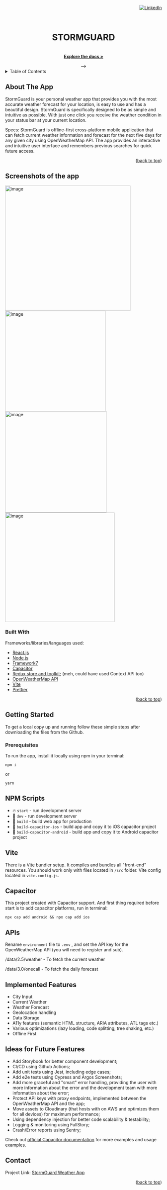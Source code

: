 <div id="top"></div>
<div align="right">

[![LinkedIn][linkedin-shield]][linkedin-url]

</div>
<br />
<div align="center">

  <h1 align="center">STORMGUARD</h1>

  <p align="center">
    <br />
    <a href="https://github.com/dtoxvanilla1991/stormguard"><strong>Explore the docs »</strong></a>
  </p> -->
</div>

<!-- TABLE OF CONTENTS -->
<details>
  <summary>Table of Contents</summary>
  <ol>
    <li>
      <a href="#about-the-app">About The Project</a>
      <ul>
        <li><a href="#built-with">Built With</a></li>
      </ul>
    </li>
    <li>
      <a href="#getting-started">Getting Started</a>
      <ul>
        <li><a href="#prerequisites">Prerequisites</a></li>
      </ul>
    </li>
    <li><a href="#contact">Contact</a></li>
  </ol>
</details>

<!-- ABOUT THE PROJECT -->

## About The App

StormGuard is your personal weather app that provides you with the most accurate weather forecast for your location, is easy to use and has a beautiful design. StormGuard is specifically designed to be as simple and intuitive as possible. With just one click you receive the weather condition in your status bar at your current location.

Specs: StormGuard is offline-first cross-platform mobile application that can fetch current weather information and forecast for the next five days for any given city using OpenWeatherMap API. The app provides an interactive and intuitive user interface and remembers previous searches for quick future access.

<p align="right">(<a href="#top">back to top</a>)</p>

## Screenshots of the app

<img width="403" alt="image" src="https://github.com/dtoxvanilla1991/stormguard/assets/73205087/7971f145-d004-45eb-be7b-421dce2f8a37">
<img width="323" alt="image" src="https://github.com/dtoxvanilla1991/stormguard/assets/73205087/4fc1cf7a-6136-4eb8-99e3-c81e6cb37549">
<img width="326" alt="image" src="https://github.com/dtoxvanilla1991/stormguard/assets/73205087/1357dc47-f89c-41bb-91a5-a948b6d8061f">
<img width="352" alt="image" src="https://github.com/dtoxvanilla1991/stormguard/assets/73205087/5fd2379c-9be9-4ae6-9e98-9d1ebe04bed6">


### Built With

Frameworks/libraries/languages used:

- [React.js](https://react.dev/)
- [Node.js](https://nodejs.org/en/)
- [Framework7](https://framework7.io/react)
- [Capacitor](https://capacitorjs.com/)
- [Redux store and toolkit](https://redux.js.org/); (meh, could have used Context API too)
- [OpenWeatherMap API](https://openweathermap.org/api)
- [Vite](https://vitejs.dev/)
- [Prettier](https://prettier.io/)

<p align="right">(<a href="#top">back to top</a>)</p>

<!-- screenshots will go here once I finish the app -->

## Getting Started

To get a local copy up and running follow these simple steps after downloading the files from the Github.

### Prerequisites

To run the app, install it locally using npm in your terminal:

```
npm i
```

or

```
yarn
```

## NPM Scripts

- 🔥 `start` - run development server
- 🔧 `dev` - run development server
- 🔧 `build` - build web app for production
- 📱 `build-capacitor-ios` - build app and copy it to iOS capacitor project
- 📱 `build-capacitor-android` - build app and copy it to Android capacitor project

## Vite

There is a [Vite](https://vitejs.dev) bundler setup. It compiles and bundles all "front-end" resources. You should work only with files located in `/src` folder. Vite config located in `vite.config.js`.

## Capacitor

This project created with Capacitor support. And first thing required before start is to add capacitor platforms, run in terminal:

```
npx cap add android && npx cap add ios
```

## APIs

Rename `environment` file to `.env` , and set the API key for the OpenWeatherMap API (you will need to register and sub).

/data/2.5/weather - To fetch the current weather

/data/3.0/onecall - To fetch the daily forecast

## Implemented Features

- City Input
- Current Weather
- Weather Forecast
- Geolocation handling
- Data Storage
- A11y features (semantic HTML structure, ARIA attributes, ATL tags etc.)
- Various optimizations (lazy loading, code splitting, tree shaking, etc.)
- Offline First

## Ideas for Future Features

- Add Storybook for better component development;
- CI/CD using Github Actions;
- Add unit tests using Jest, including edge cases;
- Add e2e tests using Cypress and Argos Screenshots;
- Add more graceful and "smart" error handling, providing the user with more information about the error and the development team with more information about the error;
- Protect API keys with proxy endpoints, implemented between the OpenWeatherMap API and the app;
- Move assets to Cloudinary (that hosts with on AWS and optimizes them for all devices) for maximum performance;
- Using dependency injection for better code scalability & testability;
- Logging & monitoring using FullStory;
- Crash/Error reports using Sentry;

Check out [official Capacitor documentation](https://capacitorjs.com) for more examples and usage examples.

## Contact

Project Link: [StormGuard Weather App](https://github.com/dtoxvanilla1991/stormguard)

<p align="right">(<a href="#top">back to top</a>)</p>

[linkedin-shield]: https://img.shields.io/badge/-LinkedIn-black.svg?style=for-the-badge&logo=linkedin&colorB=555
[linkedin-url]: https://linkedin.com/in/yuri-avdijevski
